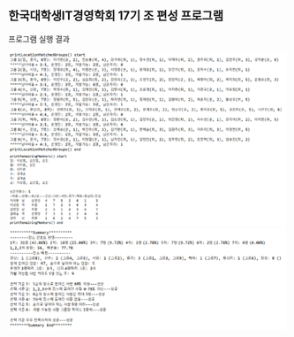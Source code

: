 ## 한국대학생IT경영학회 17기 조 편성 프로그램

프로그램 실행 결과

<img src="./public/images/part1.PNG">

<img src="./public/images/part2.PNG">